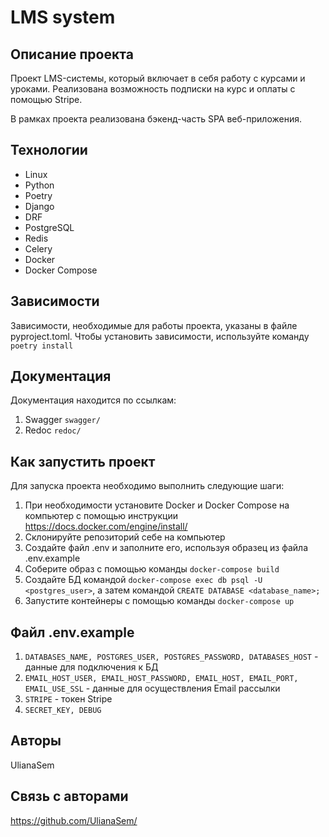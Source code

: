 # LMS system

## Описание проекта

Проект LMS-системы, который включает в себя работу с курсами и уроками. Реализована возможность подписки на курс и оплаты с помощью Stripe.

В рамках проекта реализована бэкенд-часть SPA веб-приложения. 

## Технологии

- Linux
- Python
- Poetry
- Django
- DRF
- PostgreSQL
- Redis
- Celery
- Docker
- Docker Compose

## Зависимости

Зависимости, необходимые для работы проекта, указаны в файле pyproject.toml.
Чтобы установить зависимости, используйте команду `poetry install`

## Документация

Документация находится по ссылкам:
1. Swagger `swagger/`
2. Redoc `redoc/`

## Как запустить проект

Для запуска проекта необходимо выполнить следующие шаги:
1. При необходимости установите Docker и Docker Compose на компьютер с помощью инструкции https://docs.docker.com/engine/install/
2. Cклонируйте репозиторий себе на компьютер
3. Создайте файл .env и заполните его, используя образец из файла .env.example
4. Соберите образ с помощью команды `docker-compose build`
5. Создайте БД командой `docker-compose exec db psql -U <postgres_user>`, а затем командой `CREATE DATABASE <database_name>;`
6. Запустите контейнеры с помощью команды `docker-compose up`

## Файл .env.example

1. `DATABASES_NAME, POSTGRES_USER, POSTGRES_PASSWORD, DATABASES_HOST` - данные для подключения к БД
2. `EMAIL_HOST_USER, EMAIL_HOST_PASSWORD, EMAIL_HOST, EMAIL_PORT, EMAIL_USE_SSL` - данные для осуществления Email рассылки
3. `STRIPE` - токен Stripe
4. `SECRET_KEY, DEBUG`

## Авторы

UlianaSem

## Связь с авторами

https://github.com/UlianaSem/
